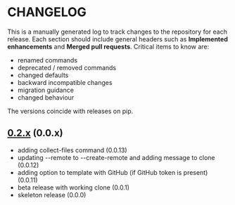 # CHANGELOG

This is a manually generated log to track changes to the repository for each release.
Each section should include general headers such as **Implemented enhancements**
and **Merged pull requests**. Critical items to know are:

 - renamed commands
 - deprecated / removed commands
 - changed defaults
 - backward incompatible changes
 - migration guidance
 - changed behaviour

The versions coincide with releases on pip.

## [0.2.x](https://github.com/snakemake/snakedeploy/tree/master) (0.0.x)
 - adding collect-files command (0.0.13)
 - updating --remote to --create-remote and adding message to clone (0.0.12)
 - adding option to template with GitHub (if GitHub token is present) (0.0.11)
 - beta release with working clone (0.0.1)
 - skeleton release (0.0.0)
